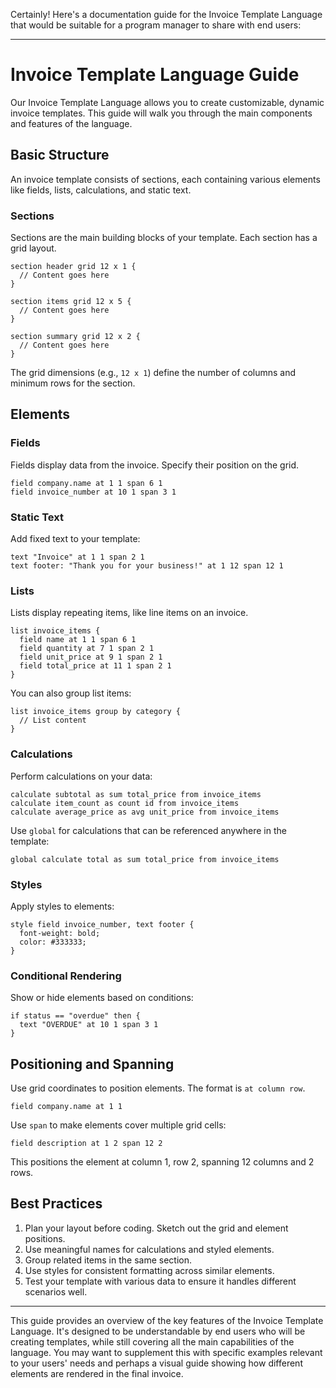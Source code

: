 Certainly! Here's a documentation guide for the Invoice Template Language that would be suitable for a program manager to share with end users:

---

# Invoice Template Language Guide

Our Invoice Template Language allows you to create customizable, dynamic invoice templates. This guide will walk you through the main components and features of the language.

## Basic Structure

An invoice template consists of sections, each containing various elements like fields, lists, calculations, and static text.

### Sections

Sections are the main building blocks of your template. Each section has a grid layout.

```
section header grid 12 x 1 {
  // Content goes here
}

section items grid 12 x 5 {
  // Content goes here
}

section summary grid 12 x 2 {
  // Content goes here
}
```

The grid dimensions (e.g., `12 x 1`) define the number of columns and minimum rows for the section.

## Elements

### Fields

Fields display data from the invoice. Specify their position on the grid.

```
field company.name at 1 1 span 6 1
field invoice_number at 10 1 span 3 1
```

### Static Text

Add fixed text to your template:

```
text "Invoice" at 1 1 span 2 1
text footer: "Thank you for your business!" at 1 12 span 12 1
```

### Lists

Lists display repeating items, like line items on an invoice.

```
list invoice_items {
  field name at 1 1 span 6 1
  field quantity at 7 1 span 2 1
  field unit_price at 9 1 span 2 1
  field total_price at 11 1 span 2 1
}
```

You can also group list items:

```
list invoice_items group by category {
  // List content
}
```

### Calculations

Perform calculations on your data:

```
calculate subtotal as sum total_price from invoice_items
calculate item_count as count id from invoice_items
calculate average_price as avg unit_price from invoice_items
```

Use `global` for calculations that can be referenced anywhere in the template:

```
global calculate total as sum total_price from invoice_items
```

### Styles

Apply styles to elements:

```
style field invoice_number, text footer {
  font-weight: bold;
  color: #333333;
}
```

### Conditional Rendering

Show or hide elements based on conditions:

```
if status == "overdue" then {
  text "OVERDUE" at 10 1 span 3 1
}
```

## Positioning and Spanning

Use grid coordinates to position elements. The format is `at column row`.

```
field company.name at 1 1
```

Use `span` to make elements cover multiple grid cells:

```
field description at 1 2 span 12 2
```

This positions the element at column 1, row 2, spanning 12 columns and 2 rows.

## Best Practices

1. Plan your layout before coding. Sketch out the grid and element positions.
2. Use meaningful names for calculations and styled elements.
3. Group related items in the same section.
4. Use styles for consistent formatting across similar elements.
5. Test your template with various data to ensure it handles different scenarios well.

---

This guide provides an overview of the key features of the Invoice Template Language. It's designed to be understandable by end users who will be creating templates, while still covering all the main capabilities of the language. You may want to supplement this with specific examples relevant to your users' needs and perhaps a visual guide showing how different elements are rendered in the final invoice.